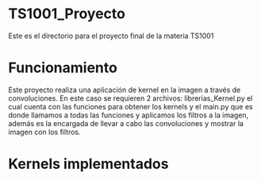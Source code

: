 # TS1001_Proyecto
Este es el directorio para el proyecto final de la materia TS1001
# Funcionamiento
Este proyecto realiza una aplicación de kernel en la imagen a través de convoluciones. En este caso se requieren 2 archivos: librerias_Kernel.py el cual cuenta con las funciones para obtener los kernels y el main.py que es donde llamamos a todas las funciones y aplicamos los filtros a la imagen, además es la encargada de llevar a cabo las convoluciones y mostrar la imagen con los filtros.

# Kernels implementados 
